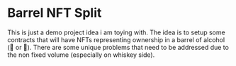# Barrel NFT Split

This is just a demo project idea i am toying with. 
The idea is to setup some contracts that will have NFTs representing ownership in a barrel of alcohol (🥃 or 🍷).
There are some unique problems that need to be addressed due to the non fixed volume (especially on whiskey side).